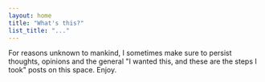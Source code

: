 ```yaml
---
layout: home
title: "What's this?"
list_title: "..."
---
```


For reasons unknown to mankind, I sometimes make sure to persist thoughts, opinions and the general "I wanted this, and these are the steps I took" posts on this space. Enjoy.
